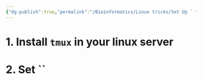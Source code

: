 ```yaml
---
{"dg-publish":true,"permalink":"/Bioinformatics/Linux tricks/Set Up ` tmux` as default shell in VS code/"}
---
```


# 1. Install `tmux` in your linux server
# 2. Set ``

